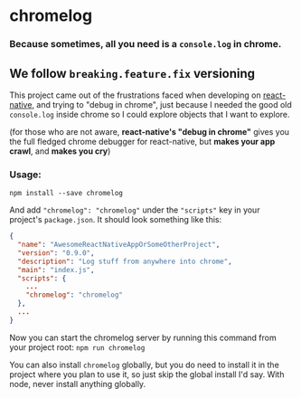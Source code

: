 # chromelog
### Because sometimes, all you need is a `console.log` in chrome.

## We follow `breaking.feature.fix` versioning

This project came out of the frustrations faced when developing on [react-native](https://facebook.github.io/react-native/), and trying to "debug in chrome", just because I needed the good old `console.log` inside chrome so I could explore objects that I want to explore.

(for those who are not aware, __react-native's "debug in chrome"__ gives you the full fledged chrome debugger for react-native, but __makes your app crawl__, and __makes you cry__)

### Usage:
`npm install --save chromelog`

And add `"chromelog": "chromelog"` under the `"scripts"` key in your project's `package.json`. It should look something like this:

```json
{
  "name": "AwesomeReactNativeAppOrSomeOtherProject",
  "version": "0.9.0",
  "description": "Log stuff from anywhere into chrome",
  "main": "index.js",
  "scripts": {
    ...
    "chromelog": "chromelog"
  },
  ...
}
```

Now you can start the chromelog server by running this command from your project root: `npm run chromelog`

You can also install `chromelog` globally, but you do need to install it in the project where you plan to use it, so just skip the global install I'd say. With node, never install anything globally.
